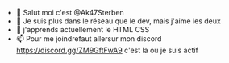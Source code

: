 - 👋 Salut moi c'est @Ak47Sterben
- 👀 Je suis plus dans le réseau que le dev, mais j'aime les deux
- 🌱 j'apprends actuellement le HTML CSS
- 📫 Pour me joindrefaut allersur mon discord https://discord.gg/ZM9GftFwA9 c'est la ou je suis actif
